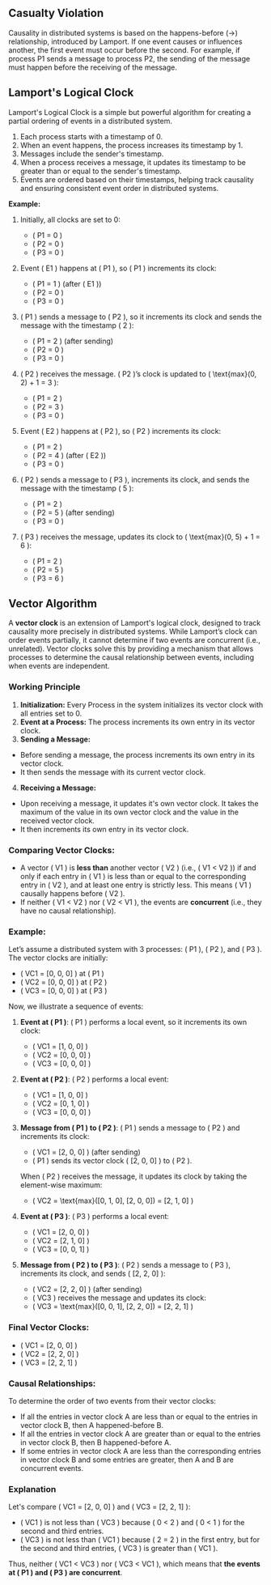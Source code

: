 ## Casualty Violation
Causality in distributed systems is based on the happens-before (→) 
relationship, introduced by Lamport. If one event causes or influences 
another, the first event must occur before the second. For example, if 
process P1 sends a message to process P2, the sending of the message must 
happen before the receiving of the message.

## Lamport's Logical Clock
Lamport's Logical Clock is a simple but powerful algorithm for creating a 
partial ordering of events in a distributed system.

1. Each process starts with a timestamp of 0.
2. When an event happens, the process increases its timestamp by 1.
3. Messages include the sender's timestamp.
4. When a process receives a message, it updates its timestamp to be 
greater than or equal to the sender's timestamp.
5. Events are ordered based on their timestamps, helping track causality 
and ensuring consistent event order in distributed systems.

**Example:**

1. Initially, all clocks are set to 0:
    - \( P1 = 0 \)
    - \( P2 = 0 \)
    - \( P3 = 0 \)

2. Event \( E1 \) happens at \( P1 \), so \( P1 \) increments its clock:
    - \( P1 = 1 \) (after \( E1 \))
    - \( P2 = 0 \)
    - \( P3 = 0 \)

3. \( P1 \) sends a message to \( P2 \), so it increments its clock and sends the message with the timestamp \( 2 \):
    - \( P1 = 2 \) (after sending)
    - \( P2 = 0 \)
    - \( P3 = 0 \)

4. \( P2 \) receives the message. \( P2 \)’s clock is updated to \( \text{max}(0, 2) + 1 = 3 \):
    - \( P1 = 2 \)
    - \( P2 = 3 \)
    - \( P3 = 0 \)

5. Event \( E2 \) happens at \( P2 \), so \( P2 \) increments its clock:
    - \( P1 = 2 \)
    - \( P2 = 4 \) (after \( E2 \))
    - \( P3 = 0 \)

6. \( P2 \) sends a message to \( P3 \), increments its clock, and sends the message with the timestamp \( 5 \):
    - \( P1 = 2 \)
    - \( P2 = 5 \) (after sending)
    - \( P3 = 0 \)

7. \( P3 \) receives the message, updates its clock to \( \text{max}(0, 5) + 1 = 6 \):
    - \( P1 = 2 \)
    - \( P2 = 5 \)
    - \( P3 = 6 \)

## Vector Algorithm
A **vector clock** is an extension of Lamport's logical clock, designed to 
track causality more precisely in distributed systems. While Lamport’s 
clock can order events partially, it cannot determine if two events are 
concurrent (i.e., unrelated). Vector clocks solve this by providing a 
mechanism that allows processes to determine the causal relationship 
between events, including when events are independent.

### Working Principle
1. **Initialization:** Every Process in the system initializes its vector clock
with all entries set to 0.
2. **Event at a Process:** The process increments its own entry in its
vector clock.
3. **Sending a Message:**
- Before sending a message, the process increments its own entry in its
vector clock.
- It then sends the message with its current vector clock.
4. **Receiving a Message:**
- Upon receiving a message, it updates it's own vector clock. It takes
the maximum of the value in its own vector clock and the value in the received vector
clock.
- It then increments its own entry in its vector clock.

### Comparing Vector Clocks:
- A vector \( V1 \) is **less than** another vector \( V2 \) (i.e., 
\( V1 < V2 \)) if and only if each entry in \( V1 \) is less than or equal 
to the corresponding entry in \( V2 \), and at least one entry is strictly 
less. This means \( V1 \) causally happens before \( V2 \).
- If neither \( V1 < V2 \) nor \( V2 < V1 \), the events are **concurrent** 
(i.e., they have no causal relationship).

### Example:

Let’s assume a distributed system with 3 processes: \( P1 \), \( P2 \), 
and \( P3 \). The vector clocks are initially:

- \( VC1 = [0, 0, 0] \) at \( P1 \)
- \( VC2 = [0, 0, 0] \) at \( P2 \)
- \( VC3 = [0, 0, 0] \) at \( P3 \)

Now, we illustrate a sequence of events:

1. **Event at \( P1 \)**: \( P1 \) performs a local event, so it increments 
its own clock:
   - \( VC1 = [1, 0, 0] \)
   - \( VC2 = [0, 0, 0] \)
   - \( VC3 = [0, 0, 0] \)

2. **Event at \( P2 \)**: \( P2 \) performs a local event:
   - \( VC1 = [1, 0, 0] \)
   - \( VC2 = [0, 1, 0] \)
   - \( VC3 = [0, 0, 0] \)

3. **Message from \( P1 \) to \( P2 \)**: \( P1 \) sends a message to \( P2 
\) and increments its clock:
   - \( VC1 = [2, 0, 0] \) (after sending)
   - \( P1 \) sends its vector clock \( [2, 0, 0] \) to \( P2 \).

   When \( P2 \) receives the message, it updates its clock by taking the 
element-wise maximum:
   - \( VC2 = \text{max}([0, 1, 0], [2, 0, 0]) = [2, 1, 0] \)

4. **Event at \( P3 \)**: \( P3 \) performs a local event:
   - \( VC1 = [2, 0, 0] \)
   - \( VC2 = [2, 1, 0] \)
   - \( VC3 = [0, 0, 1] \)

5. **Message from \( P2 \) to \( P3 \)**: \( P2 \) sends a message to \( P3 
\), increments its clock, and sends \( [2, 2, 0] \):
   - \( VC2 = [2, 2, 0] \) (after sending)
   - \( VC3 \) receives the message and updates its clock:
   - \( VC3 = \text{max}([0, 0, 1], [2, 2, 0]) = [2, 2, 1] \)

### Final Vector Clocks:
- \( VC1 = [2, 0, 0] \)
- \( VC2 = [2, 2, 0] \)
- \( VC3 = [2, 2, 1] \)

### Causal Relationships:
To determine the order of two events from their vector clocks:
- If all the entries in vector clock A are less than or equal to the 
entries in vector clock B, then A happened-before B.
- If all the entries in vector clock A are greater than or equal to the 
entries in vector clock B, then B happened-before A.
- If some entries in vector clock A are less than the corresponding 
entries in vector clock B and some entries are greater, then A and B 
are concurrent events.

### Explanation
Let's compare \( VC1 = [2, 0, 0] \) and \( VC3 = [2, 2, 1] \):
- \( VC1 \) is not less than \( VC3 \) because \( 0 < 2 \) and \( 0 < 1 \) 
for the second and third entries.
- \( VC3 \) is not less than \( VC1 \) because \( 2 = 2 \) in the first 
entry, but for the second and third entries, \( VC3 \) is greater than 
\( VC1 \).

Thus, neither \( VC1 < VC3 \) nor \( VC3 < VC1 \), which means that
**the events at \( P1 \) and \( P3 \) are concurrent**.


